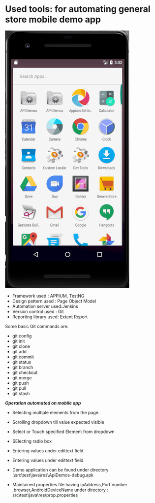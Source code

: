 # Used tools: for automating general store mobile demo app

![AppImage](./MobileAppFlow.gif)
- Framework  used : APPIUM, TestNG
- Design pattern used : Page Object Model
- Automation server used:Jenkins
- Version control used : Git	
- Reporting library used: Extent Report

 
Some basic Git commands are:

- git config
- git init
- git clone
- git add
- git commit 
 - git status
- git branch
- git checkout
- git merge
- git push
- git pull
- git stash

***Operation automated on mobile app*** 
- Selecting multiple  elements from the page.
- Scrolling dropdown till value expected visible
- Select or Touch specified Element from dropdown 
- SElecting radio box
- Entering values under edittext field.
- Entering values under edittext field.


- Demo application can be found under directory :\src\test\java\res\ApiDemos-debug.apk

- Maintained properties file having ipAddress,Port number ,browser,AndroidDeviceName under directory : src\test\java\res\prop.properties